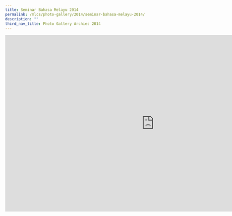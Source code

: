 ```yaml
---
title: Seminar Bahasa Melayu 2014
permalink: /mlcs/photo-gallery/2014/seminar-bahasa-melayu-2014/
description: ""
third_nav_title: Photo Gallery Archies 2014
---
```

<iframe allowfullscreen="true" height="569" width="960" frameborder="0" src="https://docs.google.com/presentation/d/e/2PACX-1vSWGyTMfUpUrXeuWvzfZeVzTFJ6bLN0Jrpqet1lLR_ZFQlgnkMJ53JBGgn5uBczC5D6QXpAyGKs4I47/embed?start=true&amp;loop=true&amp;delayms=5000"></iframe>